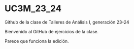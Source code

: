# UC3M_23_24
Github de la clase de Talleres de Análisis I, generación 23-24

Bienvenido al GitHub de ejercicios de la clase. 

Parece que funciona la edición.

